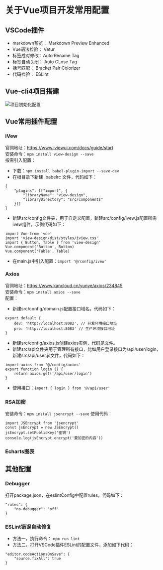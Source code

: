 # 关于Vue项目开发常用配置

## VSCode插件
* markdown预览： Markdown Preview Enhanced
* Vue语法检验： Vetur
* 标签成对修改：Auto Rename Tag
* 标签自动关闭： Auto CLose Tag
* 括号匹配： Bracket Pair Colorizer
* 代码检验： ESLint



## Vue-cli4项目搭建
![项目初始化配置](http://m.qpic.cn/psc?/V10XEGQs0fR8nH/QNsgOSLzUrTyB8UN2gSlSNq124grPXruFnsw22JOe6liEHwi2dlVgmrUOBi.TBEA9Lkk4ERNZGGc02Eo8UaWFw!!/b&bo=wQOeAAAAAAADB34!&rf=viewer_4&t=5)

## Vue常用插件配置
### iVew  
官网地址：<https://www.iviewui.com/docs/guide/start>  
安装命令：`npm install view-design --save`  
按需引入配置：
- 下载：`npm install babel-plugin-import --save-dev`
- 在根目录下新建 .babelrc 文件，代码如下：
```
{
    "plugins": [["import", {
        "libraryName": "view-design",
        "libraryDirectory": "src/components"
    }]]
}
```
- 新建src/config文件夹，用于自定义配置，新建src/config/ivew.js配置所需ivew组件，示例代码如下：
```
import Vue from 'vue'
import 'view-design/dist/styles/iview.css'
import { Button, Table } from 'view-design'
Vue.component('Button', Button)
Vue.component('Table', Table)
```
- 在main.js中引入配置：`import '@/config/ivew'`

### Axios  
官网地址：<https://www.kancloud.cn/yunye/axios/234845>  
安装命令：`npm install axios --save`  
配置：
- 新建src/config/domain.js配置接口域名，代码如下：
```
export default {
    dev: 'http://localhost:8082', // 开发环境接口地址
    pro: 'http://localhost:8083' // 生产环境接口地址
}
```
- 新建src/config/axios.js创建axios实例，代码见文件。  
- 新建src/api文件夹用于管理所有接口，比如用户登录接口为/api/user/login，新建src/api/user.js文件，代码如下：
```
import axios from '@/config/axios'
export function login () {
    return axios.get('/api/user/login')
}
```
- 使用接口：`import { login } from '@/api/user'`  



### RSA加密
安装命令：`npm install jsencrypt --save`
使用代码：
```
import JSEncrypt from 'jsencrypt'
const jsEncrypt = new JSEncrypt()
jsEncrypt.setPublicKey('密钥')
console.log(jsEncrypt.encrypt('要加密的内容'))
```

### Echarts图表

## 其他配置

### Debugger
打开package.json，在eslintConfig中配置rules，代码如下：  
```
"rules": {
    "no-debugger": "off"
}
```

### ESLint错误自动修复
* 方法一，执行命令： `npm run lint`
* 方法二，打开VSCode插件ESLint的配置文件，添加如下代码：
```
"editor.codeActionsOnSave": {
    "source.fixAll": true
}
```

